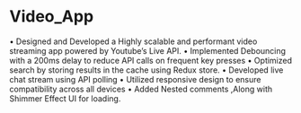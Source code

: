 # Video_App
• Designed and Developed a Highly scalable and performant video streaming app powered by Youtube’s Live API.
• Implemented Debouncing with a 200ms delay to reduce API calls on frequent key presses
• Optimized search by storing results in the cache using Redux store.
• Developed live chat stream using API polling
• Utilized responsive design to ensure compatibility across all devices
• Added Nested comments ,Along with Shimmer Effect UI for loading.
